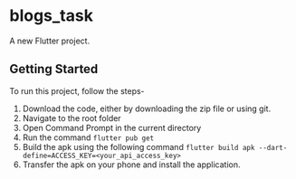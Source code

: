 # blogs_task

A new Flutter project.

## Getting Started

To run this project, follow the steps-

1. Download the code, either by downloading the zip file or using git.
2. Navigate to the root folder
3. Open Command Prompt in the current directory
4. Run the command ```flutter pub get```
5. Build the apk using the following command ```flutter build apk --dart-define=ACCESS_KEY=<your_api_access_key>```
6. Transfer the apk on your phone and install the application.
